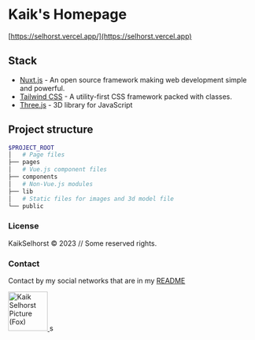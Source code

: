 # Kaik's Homepage

[https://selhorst.vercel.app/](https://selhorst.vercel.app)

## Stack

- [Nuxt.js](https://nuxt.com) - An open source framework making web development simple and powerful.
- [Tailwind CSS](https://tailwindcss.com) - A utility-first CSS framework packed with classes.
- [Three.js](https://threejs.org/) - 3D library for JavaScript

## Project structure

```bash
$PROJECT_ROOT
│   # Page files
├── pages
│   # Vue.js component files
├── components
│   # Non-Vue.js modules
├── lib
│   # Static files for images and 3d model file
└── public
```

### License

KaikSelhorst © 2023 // Some reserved rights.

### Contact

Contact by my social networks that are in my [README](https://github.com/KaikSelhorst)

<a href='https://github.com/KaikSelhorst' target='_blank'>
  <img src='https://avatars.githubusercontent.com/u/82120356?v=4'  width=80 alt='Kaik Selhorst Picture (Fox)' title='Kaik Selhorst'/>
</a>
s
